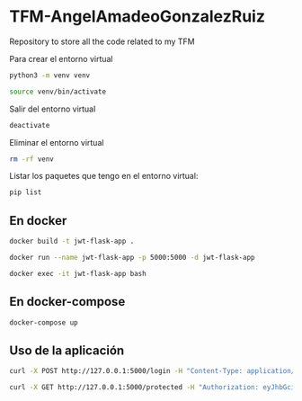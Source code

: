 # TFM-AngelAmadeoGonzalezRuiz

Repository to store all the code related to my TFM

Para crear el entorno virtual

```bash
python3 -m venv venv
```

```bash
source venv/bin/activate
```

Salir del entorno virtual

```bash
deactivate
```

Eliminar el entorno virtual

```bash
rm -rf venv
```

Listar los paquetes que tengo en el entorno virtual:

```bash
pip list
```

## En docker

```bash
docker build -t jwt-flask-app .
```

```bash
docker run --name jwt-flask-app -p 5000:5000 -d jwt-flask-app
```

```bash
docker exec -it jwt-flask-app bash
```

## En docker-compose

```bash
docker-compose up
```

## Uso de la aplicación

```bash
curl -X POST http://127.0.0.1:5000/login -H "Content-Type: application/json" -d '{"username": "usuario", "password": "password"}'
```

```bash
curl -X GET http://127.0.0.1:5000/protected -H "Authorization: eyJhbGciOiJIUzI1NiIsInR5cCI6IkpXVCJ9.eyJ1c2VybmFtZSI6InVzdWFyaW8iLCJleHAiOjE3MzY1MTc1Njh9.BeKYJSQ_r0CoLB1ZVLr786K364nY5ucgWu4IOImJFfg"
```
